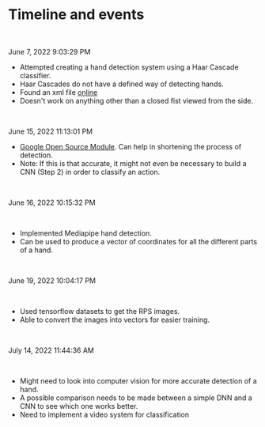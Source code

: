 # Timeline and events

</br>

June 7, 2022 9:03:29 PM

- Attempted creating a hand detection system using a Haar Cascade classifier.
- Haar Cascades do not have a defined way of detecting hands.
- Found an xml file [online](https://stackoverflow.com/questions/25542344/hand-detection-opencv)
- Doesn't work on anything other than a closed fist viewed from the side. 


</br>

June 15, 2022 11:13:01 PM

- [Google Open Source Module](https://google.github.io/mediapipe/). Can help in shortening the process of detection.
- Note: If this is that accurate, it might not even be necessary to build a CNN (Step 2) in order to classify an action.

<br/>


June 16, 2022 10:15:32 PM

<br/>

- Implemented Mediapipe hand detection.
- Can be used to produce a vector of coordinates for all the different parts of a hand.

<br/>


June 19, 2022 10:04:17 PM

<br/>

- Used tensorflow datasets to get the RPS images.
- Able to convert the images into vectors for easier training.

<br/>


July 14, 2022 11:44:36 AM

<br/>

- Might need to look into computer vision for more accurate detection of a hand.
- A possible comparison needs to be made between a simple DNN and a CNN to see which one works better.
- Need to implement a video system for classification

<br/>
